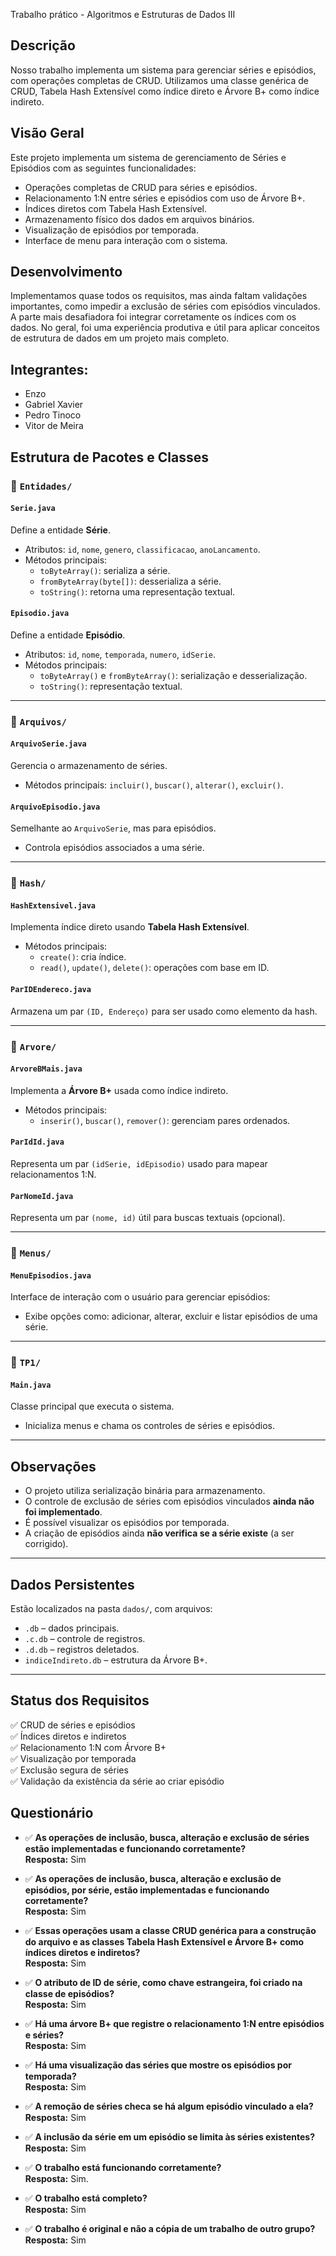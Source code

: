 Trabalho prático - Algoritmos e Estruturas de Dados III


## Descrição
Nosso trabalho implementa um sistema para gerenciar séries e episódios, com operações completas de CRUD. Utilizamos uma classe genérica de CRUD, Tabela Hash Extensível como índice direto e Árvore B+ como índice indireto.

## Visão Geral

Este projeto implementa um sistema de gerenciamento de Séries e Episódios com as seguintes funcionalidades:

- Operações completas de CRUD para séries e episódios.
- Relacionamento 1:N entre séries e episódios com uso de Árvore B+.
- Índices diretos com Tabela Hash Extensível.
- Armazenamento físico dos dados em arquivos binários.
- Visualização de episódios por temporada.
- Interface de menu para interação com o sistema.

## Desenvolvimento 
Implementamos quase todos os requisitos, mas ainda faltam validações importantes, como impedir a exclusão de séries com episódios vinculados. A parte mais desafiadora foi integrar corretamente os índices com os dados. No geral, foi uma experiência produtiva e útil para aplicar conceitos de estrutura de dados em um projeto mais completo.

## Integrantes:

- Enzo
- Gabriel Xavier
- Pedro Tinoco
- Vitor de Meira

## Estrutura de Pacotes e Classes

### 📁 `Entidades/`

#### `Serie.java`
Define a entidade **Série**.
- Atributos: `id`, `nome`, `genero`, `classificacao`, `anoLancamento`.
- Métodos principais:
  - `toByteArray()`: serializa a série.
  - `fromByteArray(byte[])`: desserializa a série.
  - `toString()`: retorna uma representação textual.

#### `Episodio.java`
Define a entidade **Episódio**.
- Atributos: `id`, `nome`, `temporada`, `numero`, `idSerie`.
- Métodos principais:
  - `toByteArray()` e `fromByteArray()`: serialização e desserialização.
  - `toString()`: representação textual.

---

### 📁 `Arquivos/`

#### `ArquivoSerie.java`
Gerencia o armazenamento de séries.
- Métodos principais: `incluir()`, `buscar()`, `alterar()`, `excluir()`.

#### `ArquivoEpisodio.java`
Semelhante ao `ArquivoSerie`, mas para episódios.
- Controla episódios associados a uma série.

---

### 📁 `Hash/`

#### `HashExtensivel.java`
Implementa índice direto usando **Tabela Hash Extensível**.
- Métodos principais:
  - `create()`: cria índice.
  - `read()`, `update()`, `delete()`: operações com base em ID.

#### `ParIDEndereco.java`
Armazena um par `(ID, Endereço)` para ser usado como elemento da hash.

---

### 📁 `Arvore/`

#### `ArvoreBMais.java`
Implementa a **Árvore B+** usada como índice indireto.
- Métodos principais:
  - `inserir()`, `buscar()`, `remover()`: gerenciam pares ordenados.

#### `ParIdId.java`
Representa um par `(idSerie, idEpisodio)` usado para mapear relacionamentos 1:N.

#### `ParNomeId.java`
Representa um par `(nome, id)` útil para buscas textuais (opcional).

---

### 📁 `Menus/`

#### `MenuEpisodios.java`
Interface de interação com o usuário para gerenciar episódios:
- Exibe opções como: adicionar, alterar, excluir e listar episódios de uma série.

---

### 📁 `TP1/`

#### `Main.java`
Classe principal que executa o sistema.
- Inicializa menus e chama os controles de séries e episódios.

---

## Observações

- O projeto utiliza serialização binária para armazenamento.
- O controle de exclusão de séries com episódios vinculados **ainda não foi implementado**.
- É possível visualizar os episódios por temporada.
- A criação de episódios ainda **não verifica se a série existe** (a ser corrigido).

---

## Dados Persistentes

Estão localizados na pasta `dados/`, com arquivos:
- `.db` – dados principais.
- `.c.db` – controle de registros.
- `.d.db` – registros deletados.
- `indiceIndireto.db` – estrutura da Árvore B+.

---

## Status dos Requisitos

✅ CRUD de séries e episódios  
✅ Índices diretos e indiretos  
✅ Relacionamento 1:N com Árvore B+  
✅ Visualização por temporada  
✅ Exclusão segura de séries  
✅ Validação da existência da série ao criar episódio 

## Questionário

- ✅ **As operações de inclusão, busca, alteração e exclusão de séries estão implementadas e funcionando corretamente?**  
  **Resposta:** Sim

- ✅ **As operações de inclusão, busca, alteração e exclusão de episódios, por série, estão implementadas e funcionando corretamente?**  
  **Resposta:** Sim

- ✅ **Essas operações usam a classe CRUD genérica para a construção do arquivo e as classes Tabela Hash Extensível e Árvore B+ como índices diretos e indiretos?**  
  **Resposta:** Sim

- ✅ **O atributo de ID de série, como chave estrangeira, foi criado na classe de episódios?**  
  **Resposta:** Sim

- ✅ **Há uma árvore B+ que registre o relacionamento 1:N entre episódios e séries?**  
  **Resposta:** Sim

- ✅ **Há uma visualização das séries que mostre os episódios por temporada?**  
  **Resposta:** Sim

- ✅ **A remoção de séries checa se há algum episódio vinculado a ela?**  
  **Resposta:** Sim

- ✅ **A inclusão da série em um episódio se limita às séries existentes?**  
  **Resposta:** Sim

- ✅ **O trabalho está funcionando corretamente?**  
  **Resposta:** Sim.

- ✅ **O trabalho está completo?**  
  **Resposta:** Sim

- ✅ **O trabalho é original e não a cópia de um trabalho de outro grupo?**  
  **Resposta:** Sim
